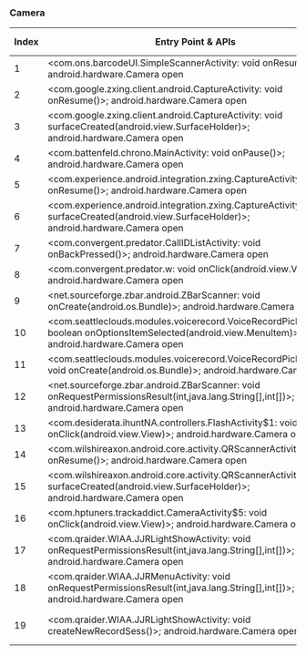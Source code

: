 ### Camera
| Index | Entry Point & APIs | Screen shot | Resource id | Label |
| ------------- | ------------- | ------------- |-------------|-------------|
| 1 | <com.ons.barcodeUI.SimpleScannerActivity: void onResume()>; android.hardware.Camera open | ![](F:\COSMOS\output\py\Play_win8\Sports\com.app.app4e5ed3c61d66\com.ons.barcodeUI.SimpleScannerActivity.png) |  | T |
| 2 | <com.google.zxing.client.android.CaptureActivity: void onResume()>; android.hardware.Camera open | ![](F:\COSMOS\output\py\Play_win8\Sports\com.app.app4e5ed3c61d66\com.google.zxing.client.android.CaptureActivity.png) |  | T |
| 3 | <com.google.zxing.client.android.CaptureActivity: void surfaceCreated(android.view.SurfaceHolder)>; android.hardware.Camera open | ![](F:\COSMOS\output\py\Play_win8\Sports\com.app.app4e5ed3c61d66\com.google.zxing.client.android.CaptureActivity.png) |  | T |
| 4 | <com.battenfeld.chrono.MainActivity: void onPause()>; android.hardware.Camera open | ![](F:\COSMOS\output\py\Play_win8\Sports\com.battenfeld.chrono\com.battenfeld.chrono.MainActivity.png) |  | F |
| 5 | <com.experience.android.integration.zxing.CaptureActivity: void onResume()>; android.hardware.Camera open | ![](F:\COSMOS\output\py\Play_win8\Sports\com.cbs.sportsapp.android.geo\com.experience.android.integration.zxing.CaptureActivity.png) |  | T |
| 6 | <com.experience.android.integration.zxing.CaptureActivity: void surfaceCreated(android.view.SurfaceHolder)>; android.hardware.Camera open | ![](F:\COSMOS\output\py\Play_win8\Sports\com.cbs.sportsapp.android.geo\com.experience.android.integration.zxing.CaptureActivity.png) |  | T |
| 7 | <com.convergent.predator.CallIDListActivity: void onBackPressed()>; android.hardware.Camera open | ![](F:\COSMOS\output\py\Play_win8\Sports\com.convergent.predator\com.convergent.predator.CallIDListActivity.png) |  | F |
| 8 | <com.convergent.predator.w: void onClick(android.view.View)>; android.hardware.Camera open | ![](F:\COSMOS\output\py\Play_win8\Sports\com.convergent.predator\com.convergent.predator.CallIDListActivity.png) |  | F |
| 9 | <net.sourceforge.zbar.android.ZBarScanner: void onCreate(android.os.Bundle)>; android.hardware.Camera open | ![](F:\COSMOS\output\py\Play_win8\Sports\michigan.app\net.sourceforge.zbar.android.ZBarScanner.png) |  | |
| 10 | <com.seattleclouds.modules.voicerecord.VoiceRecordPickerActivity: boolean onOptionsItemSelected(android.view.MenuItem)>; android.hardware.Camera open | ![](F:\COSMOS\output\py\Play_win8\Sports\com.decoypro.squirrelsuk\com.seattleclouds.modules.voicerecord.VoiceRecordPickerActivity.png) |  | F |
| 11 | <com.seattleclouds.modules.voicerecord.VoiceRecordPickerActivity: void onCreate(android.os.Bundle)>; android.hardware.Camera open | ![](F:\COSMOS\output\py\Play_win8\Sports\com.decoypro.squirrelsuk\com.seattleclouds.modules.voicerecord.VoiceRecordPickerActivity.png) |  | F |
| 12 | <net.sourceforge.zbar.android.ZBarScanner: void onRequestPermissionsResult(int,java.lang.String[],int[])>; android.hardware.Camera open | ![](F:\COSMOS\output\py\Play_win8\Sports\michigan.app\net.sourceforge.zbar.android.ZBarScanner.png) |  | |
| 13 | <com.desiderata.ihuntNA.controllers.FlashActivity$1: void onClick(android.view.View)>; android.hardware.Camera open | ![](F:\COSMOS\output\py\Play_win8\Sports\com.desiderata.ihuntNA\com.desiderata.ihuntNA.controllers.FlashActivity.png) |  | T |
| 14 | <com.wilshireaxon.android.core.activity.QRScannerActivity: void onResume()>; android.hardware.Camera open | ![](F:\COSMOS\output\py\Play_win8\Sports\com.gohopscotch.android.huntsvillehavoc\com.wilshireaxon.android.core.activity.QRScannerActivity.png) |  | T |
| 15 | <com.wilshireaxon.android.core.activity.QRScannerActivity: void surfaceCreated(android.view.SurfaceHolder)>; android.hardware.Camera open | ![](F:\COSMOS\output\py\Play_win8\Sports\com.gohopscotch.android.huntsvillehavoc\com.wilshireaxon.android.core.activity.QRScannerActivity.png) |  | T |
| 16 | <com.hptuners.trackaddict.CameraActivity$5: void onClick(android.view.View)>; android.hardware.Camera open | ![](F:\COSMOS\output\py\Play_win8\Sports\com.hptuners.trackaddict\com.hptuners.trackaddict.CameraActivity.png) |  | T  |
| 17 | <com.qraider.WIAA.JJRLightShowActivity: void onRequestPermissionsResult(int,java.lang.String[],int[])>; android.hardware.Camera open | ![](F:\COSMOS\output\py\Play_win8\Sports\com.qraider.WIAA\com.qraider.WIAA.JJRMenuActivity.png) | {'2131689595': <sensitive_component.SensitiveComponent.SensitiveView object at 0x0000022084FC5898>} | T |
| 18 | <com.qraider.WIAA.JJRMenuActivity: void onRequestPermissionsResult(int,java.lang.String[],int[])>; android.hardware.Camera open | ![](F:\COSMOS\output\py\Play_win8\Sports\com.qraider.WIAA\com.qraider.WIAA.JJRMenuActivity.png) |  | T |
| 19 | <com.qraider.WIAA.JJRLightShowActivity: void createNewRecordSess()>; android.hardware.Camera open | ![](F:\COSMOS\output\py\Play_win8\Sports\com.qraider.WIAA\com.qraider.WIAA.JJRMenuActivity.png) | {'2131689595': <sensitive_component.SensitiveComponent.SensitiveView object at 0x0000022084FC56D8>} | T |
